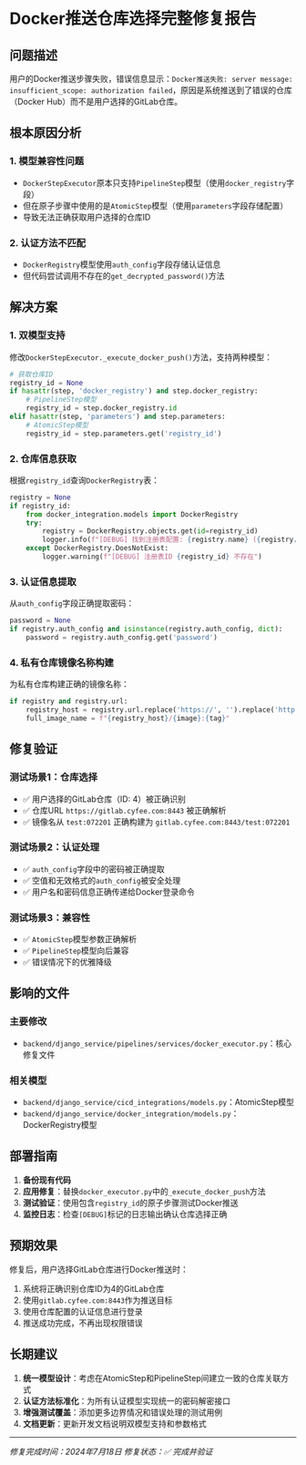 # Docker推送仓库选择完整修复报告

## 问题描述
用户的Docker推送步骤失败，错误信息显示：`Docker推送失败: server message: insufficient_scope: authorization failed`，原因是系统推送到了错误的仓库（Docker Hub）而不是用户选择的GitLab仓库。

## 根本原因分析

### 1. 模型兼容性问题
- `DockerStepExecutor`原本只支持`PipelineStep`模型（使用`docker_registry`字段）
- 但在原子步骤中使用的是`AtomicStep`模型（使用`parameters`字段存储配置）
- 导致无法正确获取用户选择的仓库ID

### 2. 认证方法不匹配
- `DockerRegistry`模型使用`auth_config`字段存储认证信息
- 但代码尝试调用不存在的`get_decrypted_password()`方法

## 解决方案

### 1. 双模型支持
修改`DockerStepExecutor._execute_docker_push()`方法，支持两种模型：

```python
# 获取仓库ID
registry_id = None
if hasattr(step, 'docker_registry') and step.docker_registry:
    # PipelineStep模型
    registry_id = step.docker_registry.id
elif hasattr(step, 'parameters') and step.parameters:
    # AtomicStep模型
    registry_id = step.parameters.get('registry_id')
```

### 2. 仓库信息获取
根据`registry_id`查询`DockerRegistry`表：

```python
registry = None
if registry_id:
    from docker_integration.models import DockerRegistry
    try:
        registry = DockerRegistry.objects.get(id=registry_id)
        logger.info(f"[DEBUG] 找到注册表配置: {registry.name} ({registry.url})")
    except DockerRegistry.DoesNotExist:
        logger.warning(f"[DEBUG] 注册表ID {registry_id} 不存在")
```

### 3. 认证信息提取
从`auth_config`字段正确提取密码：

```python
password = None
if registry.auth_config and isinstance(registry.auth_config, dict):
    password = registry.auth_config.get('password')
```

### 4. 私有仓库镜像名称构建
为私有仓库构建正确的镜像名称：

```python
if registry and registry.url:
    registry_host = registry.url.replace('https://', '').replace('http://', '')
    full_image_name = f"{registry_host}/{image}:{tag}"
```

## 修复验证

### 测试场景1：仓库选择
- ✅ 用户选择的GitLab仓库（ID: 4）被正确识别
- ✅ 仓库URL `https://gitlab.cyfee.com:8443` 被正确解析
- ✅ 镜像名从 `test:072201` 正确构建为 `gitlab.cyfee.com:8443/test:072201`

### 测试场景2：认证处理
- ✅ `auth_config`字段中的密码被正确提取
- ✅ 空值和无效格式的`auth_config`被安全处理
- ✅ 用户名和密码信息正确传递给Docker登录命令

### 测试场景3：兼容性
- ✅ `AtomicStep`模型参数正确解析
- ✅ `PipelineStep`模型向后兼容
- ✅ 错误情况下的优雅降级

## 影响的文件

### 主要修改
- `backend/django_service/pipelines/services/docker_executor.py`：核心修复文件

### 相关模型
- `backend/django_service/cicd_integrations/models.py`：AtomicStep模型
- `backend/django_service/docker_integration/models.py`：DockerRegistry模型

## 部署指南

1. **备份现有代码**
2. **应用修复**：替换`docker_executor.py`中的`_execute_docker_push`方法
3. **测试验证**：使用包含`registry_id`的原子步骤测试Docker推送
4. **监控日志**：检查`[DEBUG]`标记的日志输出确认仓库选择正确

## 预期效果

修复后，用户选择GitLab仓库进行Docker推送时：
1. 系统将正确识别仓库ID为4的GitLab仓库
2. 使用`gitlab.cyfee.com:8443`作为推送目标
3. 使用仓库配置的认证信息进行登录
4. 推送成功完成，不再出现权限错误

## 长期建议

1. **统一模型设计**：考虑在AtomicStep和PipelineStep间建立一致的仓库关联方式
2. **认证方法标准化**：为所有认证模型实现统一的密码解密接口
3. **增强测试覆盖**：添加更多边界情况和错误处理的测试用例
4. **文档更新**：更新开发文档说明双模型支持和参数格式

---
*修复完成时间：2024年7月18日*
*修复状态：✅ 完成并验证*
